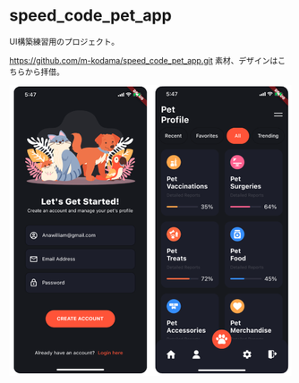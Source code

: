 # speed_code_pet_app

UI構築練習用のプロジェクト。

https://github.com/m-kodama/speed_code_pet_app.git
素材、デザインはこちらから拝借。

![](screen_shot.png)
